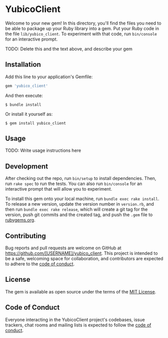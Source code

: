 # YubicoClient

Welcome to your new gem! In this directory, you'll find the files you need to be able to package up your Ruby library into a gem. Put your Ruby code in the file `lib/yubico_client`. To experiment with that code, run `bin/console` for an interactive prompt.

TODO: Delete this and the text above, and describe your gem

## Installation

Add this line to your application's Gemfile:

```ruby
gem 'yubico_client'
```

And then execute:

    $ bundle install

Or install it yourself as:

    $ gem install yubico_client

## Usage

TODO: Write usage instructions here

## Development

After checking out the repo, run `bin/setup` to install dependencies. Then, run `rake spec` to run the tests. You can also run `bin/console` for an interactive prompt that will allow you to experiment.

To install this gem onto your local machine, run `bundle exec rake install`. To release a new version, update the version number in `version.rb`, and then run `bundle exec rake release`, which will create a git tag for the version, push git commits and the created tag, and push the `.gem` file to [rubygems.org](https://rubygems.org).

## Contributing

Bug reports and pull requests are welcome on GitHub at https://github.com/[USERNAME]/yubico_client. This project is intended to be a safe, welcoming space for collaboration, and contributors are expected to adhere to the [code of conduct](https://github.com/[USERNAME]/yubico_client/blob/master/CODE_OF_CONDUCT.md).

## License

The gem is available as open source under the terms of the [MIT License](https://opensource.org/licenses/MIT).

## Code of Conduct

Everyone interacting in the YubicoClient project's codebases, issue trackers, chat rooms and mailing lists is expected to follow the [code of conduct](https://github.com/[USERNAME]/yubico_client/blob/master/CODE_OF_CONDUCT.md).
